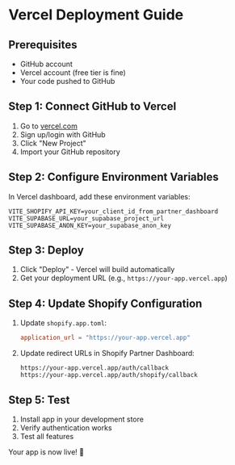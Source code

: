 # Vercel Deployment Guide

## Prerequisites
- GitHub account
- Vercel account (free tier is fine)
- Your code pushed to GitHub

## Step 1: Connect GitHub to Vercel
1. Go to [vercel.com](https://vercel.com)
2. Sign up/login with GitHub
3. Click "New Project"
4. Import your GitHub repository

## Step 2: Configure Environment Variables
In Vercel dashboard, add these environment variables:

```
VITE_SHOPIFY_API_KEY=your_client_id_from_partner_dashboard
VITE_SUPABASE_URL=your_supabase_project_url
VITE_SUPABASE_ANON_KEY=your_supabase_anon_key
```

## Step 3: Deploy
1. Click "Deploy" - Vercel will build automatically
2. Get your deployment URL (e.g., `https://your-app.vercel.app`)

## Step 4: Update Shopify Configuration
1. Update `shopify.app.toml`:
   ```toml
   application_url = "https://your-app.vercel.app"
   ```

2. Update redirect URLs in Shopify Partner Dashboard:
   ```
   https://your-app.vercel.app/auth/callback
   https://your-app.vercel.app/auth/shopify/callback
   ```

## Step 5: Test
1. Install app in your development store
2. Verify authentication works
3. Test all features

Your app is now live! 🚀